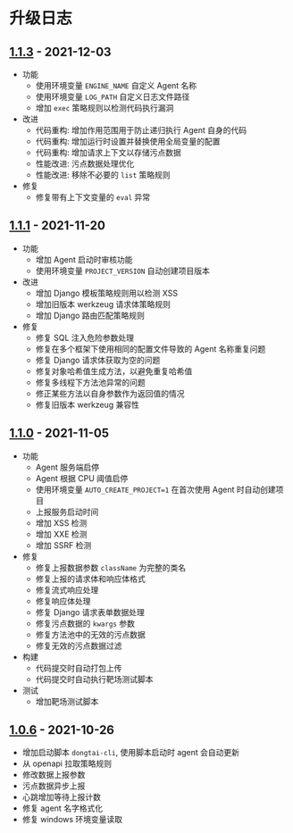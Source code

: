 # 升级日志

## [1.1.3](https://github.com/HXSecurity/DongTai-agent-python/releases/tag/v1.1.3) - 2021-12-03

* 功能
  * 使用环境变量 `ENGINE_NAME` 自定义 Agent 名称
  * 使用环境变量 `LOG_PATH` 自定义日志文件路径
  * 增加 `exec` 策略规则以检测代码执行漏洞
* 改进
  * 代码重构: 增加作用范围用于防止递归执行 Agent 自身的代码
  * 代码重构: 增加运行时设置并替换使用全局变量的配置
  * 代码重构: 增加请求上下文以存储污点数据
  * 性能改进: 污点数据处理优化
  * 性能改进: 移除不必要的 `list` 策略规则
* 修复
  * 修复带有上下文变量的 `eval` 异常

## [1.1.1](https://github.com/HXSecurity/DongTai-agent-python/releases/tag/v1.1.1) - 2021-11-20

* 功能
  * 增加 Agent 启动时审核功能
  * 使用环境变量 `PROJECT_VERSION` 自动创建项目版本
* 改进
  * 增加 Django 模板策略规则用以检测 XSS
  * 增加旧版本 werkzeug 请求体策略规则
  * 增加 Django 路由匹配策略规则
* 修复
  * 修复 SQL 注入危险参数处理
  * 修复在多个框架下使用相同的配置文件导致的 Agent 名称重复问题
  * 修复 Django 请求体获取为空的问题
  * 修复对象哈希值生成方法，以避免重复哈希值
  * 修复多线程下方法池异常的问题
  * 修正某些方法以自身参数作为返回值的情况
  * 修复旧版本 werkzeug 兼容性

## [1.1.0](https://github.com/HXSecurity/DongTai-agent-python/releases/tag/v1.1.0) - 2021-11-05

* 功能
  * Agent 服务端启停
  * Agent 根据 CPU 阈值启停
  * 使用环境变量 `AUTO_CREATE_PROJECT=1` 在首次使用 Agent 时自动创建项目
  * 上报服务启动时间
  * 增加 XSS 检测
  * 增加 XXE 检测
  * 增加 SSRF 检测
* 修复
  * 修复上报数据参数 `className` 为完整的类名
  * 修复上报的请求体和响应体格式
  * 修复流式响应处理
  * 修复响应体处理
  * 修复 Django 请求表单数据处理
  * 修复污点数据的 `kwargs` 参数
  * 修复方法池中的无效的污点数据
  * 修复无效的污点数据过滤
* 构建
  * 代码提交时自动打包上传
  * 代码提交时自动执行靶场测试脚本
* 测试
  * 增加靶场测试脚本

## [1.0.6](https://github.com/HXSecurity/DongTai-agent-python/releases/tag/v1.0.6) - 2021-10-26

* 增加启动脚本 `dongtai-cli`, 使用脚本启动时 agent 会自动更新
* 从 openapi 拉取策略规则
* 修改数据上报参数
* 污点数据异步上报
* 心跳增加等待上报计数
* 修复 agent 名字格式化
* 修复 windows 环境变量读取
